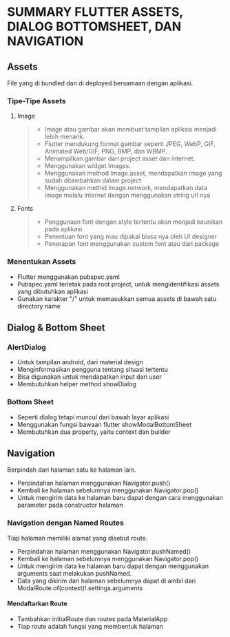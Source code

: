 # SUMMARY FLUTTER ASSETS, DIALOG BOTTOMSHEET, DAN NAVIGATION

## Assets

File yang di bundled dan di deployed bersamaan dengan aplikasi.

### Tipe-Tipe Assets

1. Image

   >- Image atau gambar akan membuat tampilan aplikasi menjadi lebih menarik.
   >- Flutter mendukung format gambar seperti JPEG, WebP, GIF, Animated Web/GIF, PNG, BMP, dan WBMP.
   >- Menampilkan gambar dari project asset dan internet.
   >- Menggunakan widget Images.
   >- Menggunakan method Image.asset, mendapatkan image yang sudah ditambahkan dalam project
   >- Menggunakan methid Image.network, mendapatkan data image melalu internet dengan menggunakan string url nya

2. Fonts

    >- Penggunaan font dengan style tertentu akan menjadi keunikan pada aplikasi
    >- Penentuan font yang mau dipakai biasa nya oleh UI designer
    >- Penerapan font menggunakan custom font atau dari package

### Menentukan Assets

- Flutter menggunakan pubspec.yaml
- Pubspec.yaml terletak pada root project, untuk mengidentifikasi assets yang dibutuhkan aplikasi
- Gunakan karakter "/" untuk memasukkan semua assets di bawah satu directory name

## Dialog & Bottom Sheet

### AlertDialog

- Untuk tampilan android, dari material design
- Menginformasikan pengguna tentang situasi tertentu
- Bisa digunakan untuk mendapatkan input dari user
- Membutuhkan helper method showDialog

### Bottom Sheet

- Seperti dialog tetapi muncul dari bawah layar aplikasi
- Menggunakan fungsi bawaan flutter showModalBottomSheet
- Membutuhkan dua property, yaitu context dan builder

## Navigation

Berpindah dari halaman satu ke halaman lain.

- Perpindahan halaman menggunakan Navigator.push()
- Kembali ke halaman sebelumnya menggunakan Navigator.pop()
- Untuk mengirim data ke halaman baru dapat dengan cara menggunakan parameter pada constructor halaman

### Navigation dengan Named Routes

Tiap halaman memiliki alamat yang disebut route.

- Perpindahan halaman menggunakan Navigator.pushNamed()
- Kembali ke halaman sebelumnya menggunakan Navigator.pop()
- Untuk mengirim data ke halaman baru dapat dengan menggunakan arguments saat melakukan pushNamed.
- Data yang dikirim dari halaman sebelumnya dapat di ambil dari ModalRoute.of(context)!.settings.arguments

#### Mendaftarkan Route

- Tambahkan initialRoute dan routes pada MaterialApp
- Tiap route adalah fungsi yang membentuk halaman
